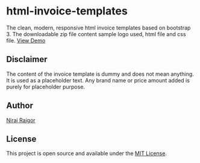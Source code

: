 # html-invoice-templates
The clean, modern, responsive html invoice templates based on bootstrap 3. The downloadable zip file content sample logo used, html file and css file.
[View Demo](https://nirajrajgor.github.io/html-invoice-templates/)

## Disclaimer

The content of the invoice template is dummy and does not mean anything. It is used as a placeholder text. Any brand name or price amount added is purely for placeholder purpose.

## Author
[Niraj Rajgor](https://nirajrajgor.com/)

## License
This project is open source and available under the [MIT License](https://github.com/nirajrajgor/html-invoice-templates/blob/master/LICENSE).
